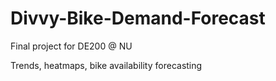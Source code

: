 # Divvy-Bike-Demand-Forecast
Final project for DE200 @ NU

Trends, heatmaps, bike availability forecasting